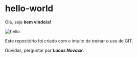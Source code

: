# hello-world
Olá, seja __bem vindo/a!__

![hello](https://media.giphy.com/media/XO8RMtRaK73isIt0i2/giphy.gif)

Este repositório foi criado com o intuíto de treinar o uso de GIT.

Dúvidas, perguntar por ***Lucas Novack***.

